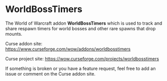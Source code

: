 # WorldBossTimers #

The World of Warcraft addon **WorldBossTimers** which is used to track and share respawn timers for world bosses
and other rare spawns that drop mounts.

Curse addon site: https://www.curseforge.com/wow/addons/worldbosstimers

Curse project site: https://wow.curseforge.com/projects/worldbosstimers

If something is broken or you have a feature request, feel free to add an issue or comment on the Curse addon site.
